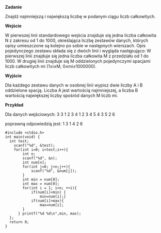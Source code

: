 **Zadanie**

Znajdź najmniejszą i największą liczbę w podanym ciągu liczb całkowitych.

**Wejście**

W pierwszej linii standardowego wejścia znajduje się jedna liczba całkowita N z zakresu od 1 do 1000, określająca liczbę zestawów danych, których opisy umieszczone są kolejno po sobie w następnych wierszach. Opis pojedynczego zestawu składa się z dwóch linii i wygląda następująco: W pierwszej linii znajduje się jedna liczba całkowita M z przedziału od 1 do 1000. W drugiej linii znajduje się M oddzielonych pojedynczymi spacjami liczb całkowitych mi (1≤i≤M, 0≤mi≤1000000).

**Wyjście**

Dla każdego zestawu danych w osobnej linii wypisz dwie liczby A i B oddzielone spacją. Liczba A jest wartością najmniejszej, a liczba B wartością największej liczby spośród danych M liczb mi.

**Przykład**

Dla danych wejściowych:
3
3
1 2 3
4
1 2 3 4
5
4 3 5 2 6

poprawną odpowiedzią jest:
1 3
1 4
2 6

    #include <stdio.h>
    int main(void) {
      int test;
    	scanf("%d", &test);
    	for(int i=0; i<test;i++){
    		int n;
    		scanf("%d", &n);
	    	int num[n];
	    	for(int j=0; j<n;j++){
	    		scanf("%d", &num[j]);
    		}
	    	int min = num[0];
	    	int max = num[0];
	    	for(int i = 1; i<n; ++i){
      			if(num[i]<min) {
       				min=num[i];}
       			if(num[i]>max){
       				max=num[i];
	      	}	
	  	  } printf("%d %d\n",min, max);
  	  };
  	  return 0;
    }
